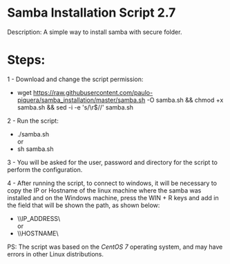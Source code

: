 # Samba Installation Script 2.7

Description: A simple way to install samba with secure folder.


# Steps:
1 - Download and change the script permission:
* wget https://raw.githubusercontent.com/paulo-piquera/samba_installation/master/samba.sh -O samba.sh && chmod +x samba.sh && sed -i -e 's/\r$//' samba.sh

2 - Run the script:
* ./samba.sh <br>
or
* sh samba.sh

3 - You will be asked for the user, password and directory for the script to perform the configuration.

4 - After running the script, to connect to windows, it will be necessary to copy the IP or Hostname of the linux machine where the samba was installed and on the Windows machine, press the WIN + R keys and add in the field that will be shown the path, as shown below:
* \\\IP_ADDRESS\ <br>
or
* \\\HOSTNAME\

PS: The script was based on the _CentOS 7_ operating system, and may have errors in other Linux distributions.
